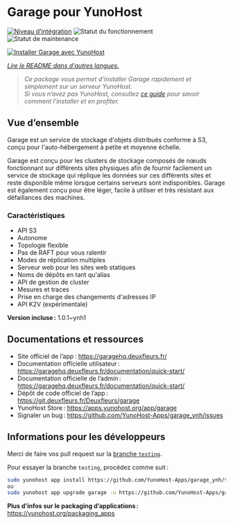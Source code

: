 <!--
Nota bene : ce README est automatiquement généré par <https://github.com/YunoHost/apps/tree/master/tools/readme_generator>
Il NE doit PAS être modifié à la main.
-->

# Garage pour YunoHost

[![Niveau d’intégration](https://apps.yunohost.org/badge/integration/garage)](https://ci-apps.yunohost.org/ci/apps/garage/)
![Statut du fonctionnement](https://apps.yunohost.org/badge/state/garage)
![Statut de maintenance](https://apps.yunohost.org/badge/maintained/garage)

[![Installer Garage avec YunoHost](https://install-app.yunohost.org/install-with-yunohost.svg)](https://install-app.yunohost.org/?app=garage)

*[Lire le README dans d'autres langues.](./ALL_README.md)*

> *Ce package vous permet d’installer Garage rapidement et simplement sur un serveur YunoHost.*  
> *Si vous n’avez pas YunoHost, consultez [ce guide](https://yunohost.org/install) pour savoir comment l’installer et en profiter.*

## Vue d’ensemble

Garage est un service de stockage d'objets distribués conforme à S3, conçu pour l'auto-hébergement à petite et moyenne échelle.

Garage est conçu pour les clusters de stockage composés de nœuds fonctionnant sur différents sites physiques afin de fournir facilement un service de stockage qui réplique les données sur ces différents sites et reste disponible même lorsque certains serveurs sont indisponibles. Garage est également conçu pour être léger, facile à utiliser et très résistant aux défaillances des machines.

### Caractéristiques

- API S3
- Autonome
- Topologie flexible
- Pas de RAFT pour vous ralentir
- Modes de réplication multiples
- Serveur web pour les sites web statiques
- Noms de dépôts en tant qu'alias
- API de gestion de cluster
- Mesures et traces
- Prise en charge des changements d'adresses IP
- API K2V (expérimentale)


**Version incluse :** 1.0.1~ynh1
## Documentations et ressources

- Site officiel de l’app : <https://garagehq.deuxfleurs.fr/>
- Documentation officielle utilisateur : <https://garagehq.deuxfleurs.fr/documentation/quick-start/>
- Documentation officielle de l’admin : <https://garagehq.deuxfleurs.fr/documentation/quick-start/>
- Dépôt de code officiel de l’app : <https://git.deuxfleurs.fr/Deuxfleurs/garage>
- YunoHost Store : <https://apps.yunohost.org/app/garage>
- Signaler un bug : <https://github.com/YunoHost-Apps/garage_ynh/issues>

## Informations pour les développeurs

Merci de faire vos pull request sur la [branche `testing`](https://github.com/YunoHost-Apps/garage_ynh/tree/testing).

Pour essayer la branche `testing`, procédez comme suit :

```bash
sudo yunohost app install https://github.com/YunoHost-Apps/garage_ynh/tree/testing --debug
ou
sudo yunohost app upgrade garage -u https://github.com/YunoHost-Apps/garage_ynh/tree/testing --debug
```

**Plus d’infos sur le packaging d’applications :** <https://yunohost.org/packaging_apps>
